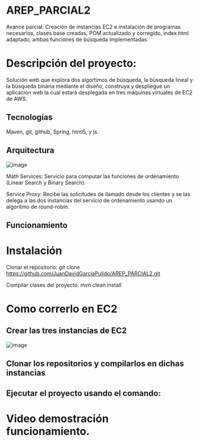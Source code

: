 # AREP_PARCIAL2
Avance parcial: Creación de instancias EC2 e instalación de programas necesarios, clases base creadas, POM actualizado y corregido, index.html adaptado, ambas funciones de búsqueda implementadas. 

# Descripción del proyecto:
Solución web que explora dos algortimos de búsqueda, la búsqueda lineal y la búsqueda binaria mediante el diseño, construya y despliegue un aplicación web la cual estará desplegada en tres máquinas virtuales de EC2 de AWS.
## Tecnologías 
Maven, git, github, Spring, html5, y js.

## Arquitectura

![image](https://github.com/user-attachments/assets/222b6f30-e470-48aa-89d6-2db77b15ee2f)

Math Services: Servicio para computar las funciones de ordenamiento (Linear Search y Binary Search).

Service Proxy: Recibe las solicitudes de llamado desde los clientes y se las delega a las dos instancias del servicio de ordenamiento usando un algoritmo de round-robin.

## Funcionamiento

# Instalación
Clonar el repositorio: git clone https://github.com/JuanDavidGarciaPulido/AREP_PARCIAL2.git

Compilar clases del proyecto: mvn clean install



# Como correrlo en EC2

## Crear las tres instancias de EC2
![image](https://github.com/user-attachments/assets/9fb3aa29-7a46-4c47-87f0-d6ea6411a5ba)

## Clonar los repositorios y compilarlos en dichas instancias

## Ejecutar el proyecto usando el comando: 



# Video demostración funcionamiento.


